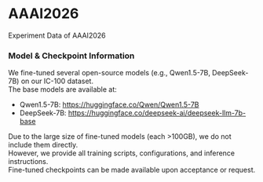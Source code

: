 # AAAI2026
Experiment Data of AAAI2026


### Model & Checkpoint Information

We fine-tuned several open-source models (e.g., Qwen1.5-7B, DeepSeek-7B) on our IC-100 dataset.  
The base models are available at:

- Qwen1.5-7B: https://huggingface.co/Qwen/Qwen1.5-7B
- DeepSeek-7B: https://huggingface.co/deepseek-ai/deepseek-llm-7b-base

Due to the large size of fine-tuned models (each >100GB), we do not include them directly.  
However, we provide all training scripts, configurations, and inference instructions.  
Fine-tuned checkpoints can be made available upon acceptance or request.
